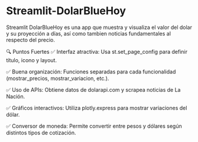 # Streamlit-DolarBlueHoy
Streamlit DolarBlueHoy es una app que muestra y visualiza el valor del dolar y su proyección a días, así como tambien noticias fundamentales al respecto del precio. 

🔍 Puntos Fuertes
✅ Interfaz atractiva: Usa st.set_page_config para definir título, icono y layout.

✅ Buena organización: Funciones separadas para cada funcionalidad (mostrar_precios, mostrar_variacion, etc.).

✅ Uso de APIs: Obtiene datos de dolarapi.com y scrapea noticias de La Nación.

✅ Gráficos interactivos: Utiliza plotly.express para mostrar variaciones del dólar.

✅ Conversor de moneda: Permite convertir entre pesos y dólares según distintos tipos de cotización.
